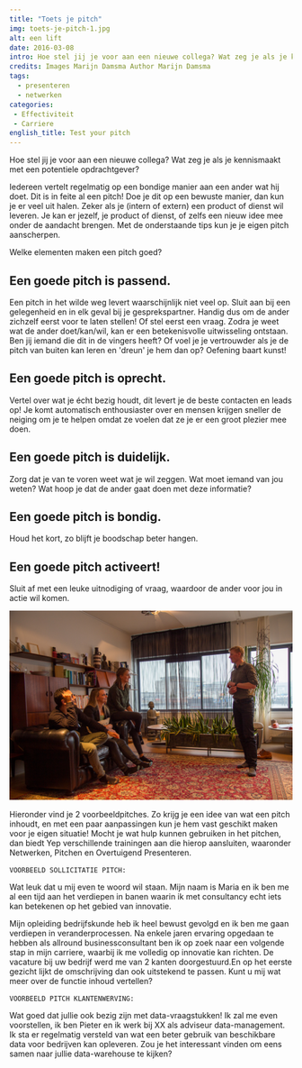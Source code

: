 ```yaml
---
title: "Toets je pitch"
img: toets-je-pitch-1.jpg
alt: een lift
date: 2016-03-08
intro: Hoe stel jij je voor aan een nieuwe collega? Wat zeg je als je kennismaakt met een potentiele opdrachtgever?
credits: Images Marijn Damsma Author Marijn Damsma
tags:
  - presenteren
  - netwerken
categories:
 - Effectiviteit
 - Carriere
english_title: Test your pitch
---
```

Hoe stel jij je voor aan een nieuwe collega? Wat zeg je als je kennismaakt met een potentiele opdrachtgever?

Iedereen vertelt regelmatig op een bondige manier aan een ander wat hij doet. Dit is in feite al een pitch! Doe je dit op een bewuste manier, dan kun je er veel uit halen. Zeker als je (intern of extern) een product of dienst wil leveren. Je kan er jezelf, je product of dienst, of zelfs een nieuw idee mee onder de aandacht brengen. Met de onderstaande tips kun je je eigen pitch aanscherpen.

Welke elementen maken een pitch goed?

Een goede pitch is passend.
---------------------------

Een pitch in het wilde weg levert waarschijnlijk niet veel op. Sluit aan bij een gelegenheid en in elk geval bij je gesprekspartner. Handig dus om de ander zichzelf eerst voor te laten stellen! Of stel eerst een vraag. Zodra je weet wat de ander doet/kan/wil, kan er een betekenisvolle uitwisseling ontstaan. Ben jij iemand die dit in de vingers heeft? Of voel je je vertrouwder als je de pitch van buiten kan leren en 'dreun' je hem dan op? Oefening baart kunst!

Een goede pitch is oprecht.
---------------------------

Vertel over wat je écht bezig houdt, dit levert je de beste contacten en leads op! Je komt automatisch enthousiaster over en mensen krijgen sneller de neiging om je te helpen omdat ze voelen dat ze je er een groot plezier mee doen.

Een goede pitch is duidelijk.
-----------------------------

Zorg dat je van te voren weet wat je wil zeggen. Wat moet iemand van jou weten? Wat hoop je dat de ander gaat doen met deze informatie?

Een goede pitch is bondig.
--------------------------

Houd het kort, zo blijft je boodschap beter hangen.

Een goede pitch activeert!
--------------------------

Sluit af met een leuke uitnodiging of vraag, waardoor de ander voor jou in actie wil komen.

![pitchen voor een groep](./toets-je-pitch-2.jpg)

Hieronder vind je 2 voorbeeldpitches. Zo krijg je een idee van wat een pitch inhoudt, en met een paar aanpassingen kun je hem vast geschikt maken voor je eigen situatie! Mocht je wat hulp kunnen gebruiken in het pitchen, dan biedt Yep verschillende trainingen aan die hierop aansluiten, waaronder Netwerken, Pitchen en Overtuigend Presenteren.

```
VOORBEELD SOLLICITATIE PITCH:
```

Wat leuk dat u mij even te woord wil staan. Mijn naam is Maria en ik ben me al een tijd aan het verdiepen in banen waarin ik met consultancy echt iets kan betekenen op het gebied van innovatie.

Mijn opleiding bedrijfskunde heb ik heel bewust gevolgd en ik ben me gaan verdiepen in veranderprocessen. Na enkele jaren ervaring opgedaan te hebben als allround businessconsultant ben ik op zoek naar een volgende stap in mijn carriere, waarbij ik me volledig op innovatie kan richten. De vacature bij uw bedrijf werd me van 2 kanten doorgestuurd.En op het eerste gezicht lijkt de omschrijving dan ook uitstekend te passen. Kunt u mij wat meer over de functie inhoud vertellen?

```
VOORBEELD PITCH KLANTENWERVING:
```

Wat goed dat jullie ook bezig zijn met data-vraagstukken! Ik zal me even voorstellen, ik ben Pieter en ik werk bij XX als adviseur data-management. Ik sta er regelmatig versteld van wat een beter gebruik van beschikbare data voor bedrijven kan opleveren. Zou je het interessant vinden om eens samen naar jullie data-warehouse te kijken?